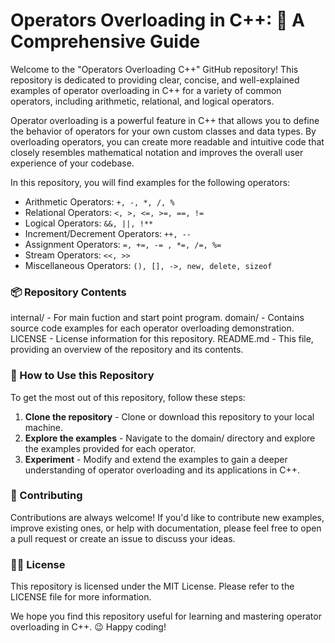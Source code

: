 # Operators Overloading in C++: :closed_book: A Comprehensive Guide 	

Welcome to the "Operators Overloading C++" GitHub repository! This repository is dedicated to providing clear, concise, and well-explained examples of operator overloading in C++ for a variety of common operators, including arithmetic, relational, and logical operators.

Operator overloading is a powerful feature in C++ that allows you to define the behavior of operators for your own custom classes and data types. By overloading operators, you can create more readable and intuitive code that closely resembles mathematical notation and improves the overall user experience of your codebase.

In this repository, you will find examples for the following operators:

+ Arithmetic Operators: ```+, -, *, /, %```
+ Relational Operators: ```<, >, <=, >=, ==, !=```
+ Logical Operators: ```&&, ||, !**```
+ Increment/Decrement Operators: ```++, --```
+ Assignment Operators: ```=, +=, -= , *=, /=, %=```
+ Stream Operators: ```<<, >>```
+ Miscellaneous Operators: ```(), [], ->, new, delete, sizeof```

### :package: Repository Contents
internal/ - For main fuction and start point program. 
domain/ - Contains source code examples for each operator overloading demonstration. 
LICENSE - License information for this repository. 
README.md - This file, providing an overview of the repository and its contents.

### :toolbox: How to Use this Repository
To get the most out of this repository, follow these steps:

1. **Clone the repository** - Clone or download this repository to your local machine.
2. **Explore the examples** - Navigate to the domain/ directory and explore the examples provided for each operator.
3. **Experiment** - Modify and extend the examples to gain a deeper understanding of operator overloading and its applications in C++.

### :handshake: Contributing
Contributions are always welcome! If you'd like to contribute new examples, improve existing ones, or help with documentation, please feel free to open a pull request or create an issue to discuss your ideas.

### :policewoman: License
This repository is licensed under the MIT License. Please refer to the LICENSE file for more information.

We hope you find this repository useful for learning and mastering operator overloading in C++. :wink: Happy coding!

